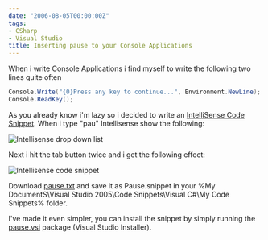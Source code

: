 ```yaml
---
date: "2006-08-05T00:00:00Z"
tags:
- CSharp
- Visual Studio
title: Inserting pause to your Console Applications
---
```

When i write Console Applications i find myself to write the following two lines quite often

```csharp
Console.Write("{0}Press any key to continue...", Environment.NewLine);
Console.ReadKey();
```

As you already know i'm lazy so i decided to write an [IntelliSense Code Snippet](http://msdn2.microsoft.com/en-us/library/ms165392.aspx). When i type "pau" Intellisense show the following:

![Intellisense drop down list](http://www.timvw.be/wp-content/images/intellisense-drop-down-list.jpg)

Next i hit the tab button twice and i get the following effect:

![Intellisense code snippet](http://www.timvw.be/wp-content/images/intellisense-code-snippet.jpg)

Download [pause.txt](http://www.timvw.be/wp-content/code/csharp/pause.txt) and save it as Pause.snippet in your %My DocumentS\Visual Studio 2005\Code Snippets\Visual C#\My Code Snippets% folder.

I've made it even simpler, you can install the snippet by simply running the [pause.vsi](http://www.timvw.be/wp-content/code/csharp/pause.vsi) package (Visual Studio Installer).
